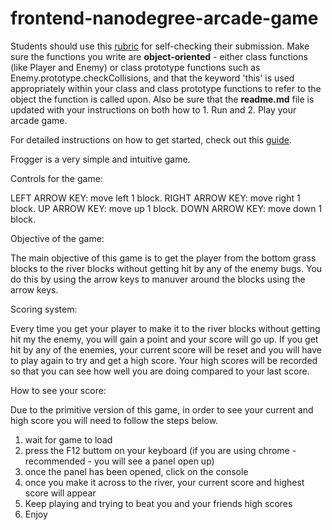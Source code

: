 frontend-nanodegree-arcade-game
===============================

Students should use this [rubric](https://review.udacity.com/#!/projects/2696458597/rubric) for self-checking their submission. Make sure the functions you write are **object-oriented** - either class functions (like Player and Enemy) or class prototype functions such as Enemy.prototype.checkCollisions, and that the keyword 'this' is used appropriately within your class and class prototype functions to refer to the object the function is called upon. Also be sure that the **readme.md** file is updated with your instructions on both how to 1. Run and 2. Play your arcade game.

For detailed instructions on how to get started, check out this [guide](https://docs.google.com/document/d/1v01aScPjSWCCWQLIpFqvg3-vXLH2e8_SZQKC8jNO0Dc/pub?embedded=true).

Frogger is a very simple and intuitive game.

Controls for the game:

LEFT ARROW KEY: move left 1 block.
RIGHT ARROW KEY: move right 1 block.
UP ARROW KEY: move up 1 block.
DOWN ARROW KEY: move down 1 block.

Objective of the game:

The main objective of this game is to get the player from the bottom grass blocks to the river blocks without getting hit by any of the enemy bugs.
You do this by using the arrow keys to manuver around the blocks using the arrow keys.

Scoring system:

Every time you get your player to make it to the river blocks without getting hit my the enemy, you will gain a point and your score will go up.
If you get hit by any of the enemies, your current score will be reset and you will have to play again to try and get a high score.
Your high scores will be recorded so that you can see how well you are doing compared to your last score.

How to see your score:

Due to the primitive version of this game, in order to see your current and high score you will need to follow the steps below.

1. wait for game to load
2. press the F12 buttom on your keyboard
     (if you are using chrome - recommended - you will see a panel open up)
3. once the panel has been opened, click on the console
4. once you make it across to the river, your current score and highest score will appear
5. Keep playing and trying to beat you and your friends high scores
6. Enjoy
